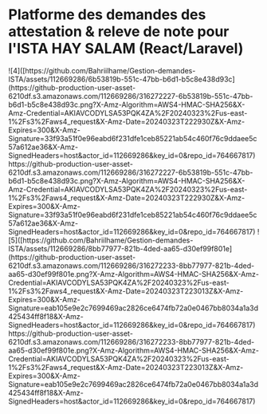 <h1>Platforme des demandes des attestation & releve de note pour l'ISTA HAY SALAM (React/Laravel)</h1>
![4]([https://github.com/Bahriilhame/Gestion-demandes-ISTA/assets/112669286/6b53819b-551c-47bb-b6d1-b5c8e438d93c](https://github-production-user-asset-6210df.s3.amazonaws.com/112669286/316272227-6b53819b-551c-47bb-b6d1-b5c8e438d93c.png?X-Amz-Algorithm=AWS4-HMAC-SHA256&X-Amz-Credential=AKIAVCODYLSA53PQK4ZA%2F20240323%2Fus-east-1%2Fs3%2Faws4_request&X-Amz-Date=20240323T222930Z&X-Amz-Expires=300&X-Amz-Signature=33f93a51f0e96eabd6f231dfe1ceb85221ab54c460f76c9ddaee5c57a612ae36&X-Amz-SignedHeaders=host&actor_id=112669286&key_id=0&repo_id=764667817)https://github-production-user-asset-6210df.s3.amazonaws.com/112669286/316272227-6b53819b-551c-47bb-b6d1-b5c8e438d93c.png?X-Amz-Algorithm=AWS4-HMAC-SHA256&X-Amz-Credential=AKIAVCODYLSA53PQK4ZA%2F20240323%2Fus-east-1%2Fs3%2Faws4_request&X-Amz-Date=20240323T222930Z&X-Amz-Expires=300&X-Amz-Signature=33f93a51f0e96eabd6f231dfe1ceb85221ab54c460f76c9ddaee5c57a612ae36&X-Amz-SignedHeaders=host&actor_id=112669286&key_id=0&repo_id=764667817)
![5]([https://github.com/Bahriilhame/Gestion-demandes-ISTA/assets/112669286/8bb77977-821b-4ded-aa65-d30ef99f801e](https://github-production-user-asset-6210df.s3.amazonaws.com/112669286/316272233-8bb77977-821b-4ded-aa65-d30ef99f801e.png?X-Amz-Algorithm=AWS4-HMAC-SHA256&X-Amz-Credential=AKIAVCODYLSA53PQK4ZA%2F20240323%2Fus-east-1%2Fs3%2Faws4_request&X-Amz-Date=20240323T223013Z&X-Amz-Expires=300&X-Amz-Signature=eab105e9e2c7699469ac2826ce6474fb72a0e0467bb8034a1a3d425434ff8f18&X-Amz-SignedHeaders=host&actor_id=112669286&key_id=0&repo_id=764667817)https://github-production-user-asset-6210df.s3.amazonaws.com/112669286/316272233-8bb77977-821b-4ded-aa65-d30ef99f801e.png?X-Amz-Algorithm=AWS4-HMAC-SHA256&X-Amz-Credential=AKIAVCODYLSA53PQK4ZA%2F20240323%2Fus-east-1%2Fs3%2Faws4_request&X-Amz-Date=20240323T223013Z&X-Amz-Expires=300&X-Amz-Signature=eab105e9e2c7699469ac2826ce6474fb72a0e0467bb8034a1a3d425434ff8f18&X-Amz-SignedHeaders=host&actor_id=112669286&key_id=0&repo_id=764667817)
